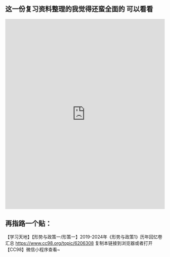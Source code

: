 ## 这一份复习资料整理的我觉得还蛮全面的 可以看看

<iframe 
    src="https://github.com/lfp1111/flip-/blob/master/docs/xc/121.pdf" 
    width="100%" 
    height="600px" 
    frameborder="0"
></iframe>



## 再指路一个贴：
【学习天地】【形势与政策一/形策一】2019-2024年《形势与政策1》历年回忆卷汇总 https://www.cc98.org/topic/6206308 复制本链接到浏览器或者打开【CC98】微信小程序查看~